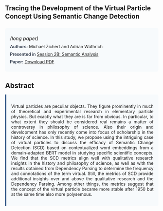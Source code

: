 
<style>    
    h2 {
        margin-top: 0;
        margin-bottom: 1.5rem;
        line-height: 1.3;
    }
    
    h3 {
        margin-top: 2rem;
        margin-bottom: 1rem;
        font-size: 1.4rem;
        font-weight:bold;
    }
    
    .metadata {
        background-color: #f7fafc;
        padding: 1rem;
        border-radius: 6px;
        margin-bottom: 2rem;
    }
    
    .metadata p {
        margin: 0.5rem 0;
    }
    
    .abstract {
        text-align: justify;
        padding: 1rem;
        background-color: #f7fafc;
        border-left: 4px solid #2c5282;
        border-radius: 0 6px 6px 0;
    }
    
    strong {
        color: #2d3748;
        font-weight: 600;
    }
</style>
<main role="main">
<h2>Tracing the Development of the Virtual Particle Concept Using Semantic Change Detection</h2>

<section class="metadata">
<p style='font-size:1rem'><i>(long paper)</i></p>
<p><strong>Authors:</strong> Michael Zichert and Adrian Wüthrich</p>
<p><strong>Presented in</strong> <a href="/programme/#session2B">Session 2B: Semantic Analysis</a></p>
<p><strong>Paper:</strong> <a href="https://ceur-ws.org/Vol-3558/paper95.pdf">Download PDF</a></p>
</section>

<section>
<h3>Abstract</h3>
<div class="abstract">
<p>Virtual particles are peculiar objects. They figure prominently in much of theoretical and experimental research in elementary particle physics. But exactly what they are is far from obvious. In particular, to what extent they should be considered  real  remains a matter of controversy in philosophy of science. Also their origin and development has only recently come into focus of scholarship in the history of science. In this study, we propose using the intriguing case of virtual particles to discuss the efficacy of Semantic Change Detection (SCD) based on contextualized word embeddings from a domain-adapted BERT model in studying specific scientific concepts. We find that the SCD metrics align well with qualitative research insights in the history and philosophy of science, as well as with the results obtained from Dependency Parsing to determine the frequency and connotations of the term  virtual. Still, the metrics of SCD provide additional insights over and above the qualitative research and the Dependency Parsing. Among other things, the metrics suggest that the concept of the virtual particle became more stable after 1950 but at the same time also more polysemous.</p>
</div>
</section>
</main>